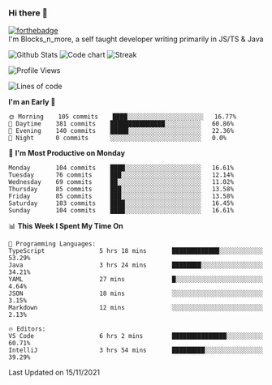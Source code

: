 ### Hi there 👋
[![forthebadge](https://forthebadge.com/images/badges/0-percent-optimized.svg)](https://forthebadge.com)<br>
I'm Blocks_n_more, a self taught developer writing primarily in JS/TS & Java

![Github Stats](https://github-readme-stats.vercel.app/api?username=blocksnmore&show_icons=true&theme=dark)
![Code chart](https://github-readme-stats.vercel.app/api/top-langs/?username=blocksnmore&layout=compact&theme=dark)
![Streak](https://github-readme-streak-stats.herokuapp.com/?user=blocksnmore&theme=dark&hide_border=true)
<!--START_SECTION:waka-->
![Profile Views](http://img.shields.io/badge/Profile%20Views-5-blue)

![Lines of code](https://img.shields.io/badge/From%20Hello%20World%20I%27ve%20Written-2.1%20million%20lines%20of%20code-blue)

**I'm an Early 🐤** 

```text
🌞 Morning    105 commits    ████░░░░░░░░░░░░░░░░░░░░░   16.77% 
🌆 Daytime    381 commits    ███████████████░░░░░░░░░░   60.86% 
🌃 Evening    140 commits    █████░░░░░░░░░░░░░░░░░░░░   22.36% 
🌙 Night      0 commits      ░░░░░░░░░░░░░░░░░░░░░░░░░   0.0%

```
📅 **I'm Most Productive on Monday** 

```text
Monday       104 commits    ████░░░░░░░░░░░░░░░░░░░░░   16.61% 
Tuesday      76 commits     ███░░░░░░░░░░░░░░░░░░░░░░   12.14% 
Wednesday    69 commits     ██░░░░░░░░░░░░░░░░░░░░░░░   11.02% 
Thursday     85 commits     ███░░░░░░░░░░░░░░░░░░░░░░   13.58% 
Friday       85 commits     ███░░░░░░░░░░░░░░░░░░░░░░   13.58% 
Saturday     103 commits    ████░░░░░░░░░░░░░░░░░░░░░   16.45% 
Sunday       104 commits    ████░░░░░░░░░░░░░░░░░░░░░   16.61%

```


📊 **This Week I Spent My Time On** 

```text
💬 Programming Languages: 
TypeScript               5 hrs 18 mins       █████████████░░░░░░░░░░░░   53.29% 
Java                     3 hrs 24 mins       ████████░░░░░░░░░░░░░░░░░   34.21% 
YAML                     27 mins             █░░░░░░░░░░░░░░░░░░░░░░░░   4.64% 
JSON                     18 mins             ░░░░░░░░░░░░░░░░░░░░░░░░░   3.15% 
Markdown                 12 mins             ░░░░░░░░░░░░░░░░░░░░░░░░░   2.13%

🔥 Editors: 
VS Code                  6 hrs 2 mins        ███████████████░░░░░░░░░░   60.71% 
IntelliJ                 3 hrs 54 mins       █████████░░░░░░░░░░░░░░░░   39.29%

```


 Last Updated on 15/11/2021
<!--END_SECTION:waka-->
